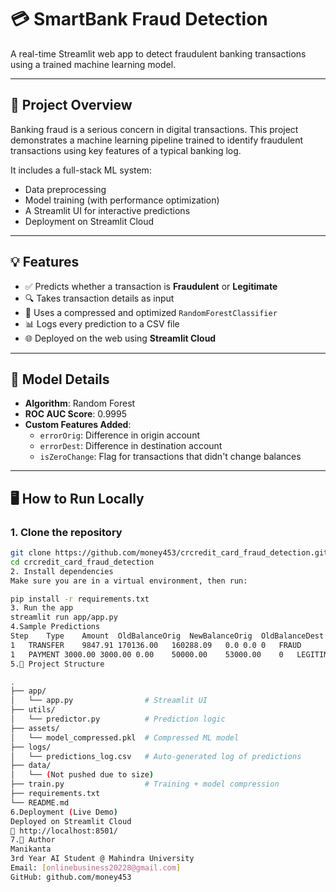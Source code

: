 # 💳 SmartBank Fraud Detection

A real-time Streamlit web app to detect fraudulent banking transactions using a trained machine learning model.

---

## 🚀 Project Overview

Banking fraud is a serious concern in digital transactions. This project demonstrates a machine learning pipeline trained to identify fraudulent transactions using key features of a typical banking log. 

It includes a full-stack ML system:
- Data preprocessing
- Model training (with performance optimization)
- A Streamlit UI for interactive predictions
- Deployment on Streamlit Cloud

---

## 💡 Features

- ✅ Predicts whether a transaction is **Fraudulent** or **Legitimate**
- 🔍 Takes transaction details as input
- 🧠 Uses a compressed and optimized `RandomForestClassifier`
- 📊 Logs every prediction to a CSV file
- 🌐 Deployed on the web using **Streamlit Cloud**

---

## 🧠 Model Details

- **Algorithm**: Random Forest
- **ROC AUC Score**: 0.9995
- **Custom Features Added**:
  - `errorOrig`: Difference in origin account
  - `errorDest`: Difference in destination account
  - `isZeroChange`: Flag for transactions that didn't change balances

---

## 🖥️ How to Run Locally

### 1. Clone the repository

```bash
git clone https://github.com/money453/crcredit_card_fraud_detection.git
cd crcredit_card_fraud_detection
2. Install dependencies
Make sure you are in a virtual environment, then run:

pip install -r requirements.txt
3. Run the app
streamlit run app/app.py
4.Sample Predictions
Step	Type	Amount	OldBalanceOrig	NewBalanceOrig	OldBalanceDest	NewBalanceDest	Flagged	Prediction
1	TRANSFER	9847.91	170136.00	160288.09	0.0	0.0	0	FRAUD
1	PAYMENT	3000.00	3000.00	0.00	50000.00	53000.00	0	LEGITIMATE
5.📁 Project Structure

.
├── app/
│   └── app.py                # Streamlit UI
├── utils/
│   └── predictor.py          # Prediction logic
├── assets/
│   └── model_compressed.pkl  # Compressed ML model
├── logs/
│   └── predictions_log.csv   # Auto-generated log of predictions
├── data/
│   └── (Not pushed due to size)
├── train.py                  # Training + model compression
├── requirements.txt
└── README.md
6.Deployment (Live Demo)
Deployed on Streamlit Cloud
🔗 http://localhost:8501/
7.🧠 Author
Manikanta
3rd Year AI Student @ Mahindra University
Email: [onlinebusiness20228@gmail.com]
GitHub: github.com/money453



